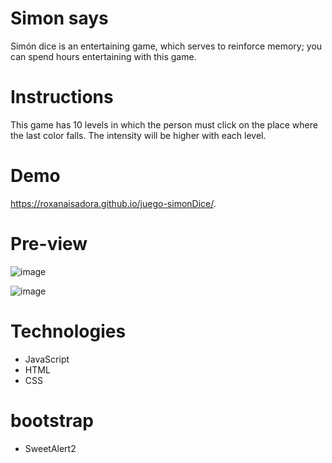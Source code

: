 # Simon says
Simón dice is an entertaining game, which serves to reinforce memory; you can spend hours entertaining with this game.

#  Instructions
This game has 10 levels in which the person must click on the place where the last color falls.
The intensity will be higher with each level.

# Demo 
https://roxanaisadora.github.io/juego-simonDice/.

# Pre-view

![image](https://user-images.githubusercontent.com/58452664/92346483-883fde80-f092-11ea-8add-e8d8f116d4c8.png)


![image](https://user-images.githubusercontent.com/58452664/92346526-9c83db80-f092-11ea-875a-e3b4ab48e05c.png)


# Technologies
* JavaScript
* HTML
* CSS

# bootstrap 
* SweetAlert2
